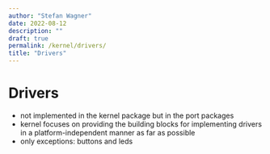```yaml
---
author: "Stefan Wagner"
date: 2022-08-12
description: ""
draft: true
permalink: /kernel/drivers/
title: "Drivers"
---
```


# Drivers

- not implemented in the kernel package but in the port packages
- kernel focuses on providing the building blocks for implementing drivers in a platform-independent manner as far as possible
- only exceptions: buttons and leds

